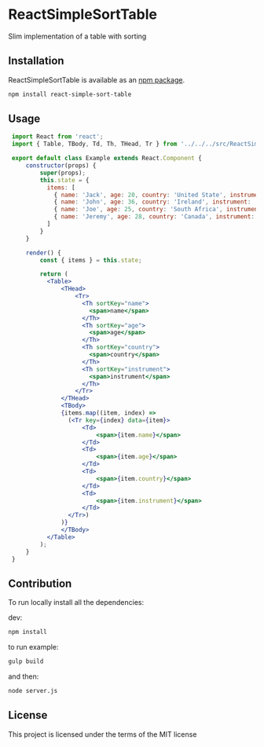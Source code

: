 # ReactSimpleSortTable
Slim implementation of a table with sorting

## Installation

ReactSimpleSortTable is available as an [npm package](https://www.npmjs.org/package/react-simple-sort-table).

```sh
npm install react-simple-sort-table
```

## Usage
```jsx
 import React from 'react';
 import { Table, TBody, Td, Th, THead, Tr } from '../../../src/ReactSimpleSortTable';

 export default class Example extends React.Component {
     constructor(props) {
         super(props);
         this.state = {
           items: [
             { name: 'Jack', age: 20, country: 'United State', instrument: 'Bass' },
             { name: 'John', age: 36, country: 'Ireland', instrument: 'Guitar' },
             { name: 'Joe', age: 25, country: 'South Africa', instrument: 'Trombone' },
             { name: 'Jeremy', age: 28, country: 'Canada', instrument: 'Ukulele' }
           ]
         }
     }

     render() {
         const { items } = this.state;

         return (
           <Table>
               <THead>
                   <Tr>
                     <Th sortKey="name">
                       <span>name</span>
                     </Th>
                     <Th sortKey="age">
                       <span>age</span>
                     </Th>
                     <Th sortKey="country">
                       <span>country</span>
                     </Th>
                     <Th sortKey="instrument">
                       <span>instrument</span>
                     </Th>
                   </Tr>
               </THead>
               <TBody>
               {items.map((item, index) =>
                 (<Tr key={index} data={item}>
                     <Td>
                         <span>{item.name}</span>
                     </Td>
                     <Td>
                         <span>{item.age}</span>
                     </Td>
                     <Td>
                         <span>{item.country}</span>
                     </Td>
                     <Td>
                         <span>{item.instrument}</span>
                     </Td>
                 </Tr>)
               )}
               </TBody>
           </Table>
         );
     }
 }
```

## Contribution
To run locally install all the dependencies:

dev:
```sh
npm install
```

to run example:
```sh
gulp build
```

and then:
```sh
node server.js
```

## License
This project is licensed under the terms of the MIT license
